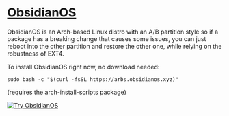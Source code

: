 # [ObsidianOS](https://obsidianos.xyz)
ObsidianOS is an Arch-based Linux distro with an A/B partition style so if a package has a breaking change that causes some issues, you can just reboot into the other partition and restore the other one, while relying on the robustness of EXT4.

To install ObsidianOS right now, no download needed:
```
sudo bash -c "$(curl -fsSL https://arbs.obsidianos.xyz)"
```
(requires the arch-install-scripts package)

[![Try ObsidianOS](https://img.shields.io/badge/Try-ObsidianOS-400080?labelColor=%23333333)](https://obsidianos.xyz/)
